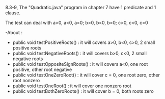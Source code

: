 8.3-9,
The "Quadratic.java" program in chapter 7 have 1 predicate and 1 clause.

The test can deal with a>0, a<0, a=0; b>0, b<0, b=0; c>0, c<0, c=0

-About :
+ public void testPositiveRoots() : it will covers a>0, b<0, c>0, 2 small positive roots
+ public void testNegativeRoots() : it will covers b>0, c<0, 2 small negative roots
+ public void testOppositeSignRoots() : it will covers a<0, one root positive, other root negative
+ public void testOneZeroRoot() : it will cover c = 0, one root zero, other root nonzero
+ public void testOneRoot() : it will cover one nonzero root
+ public void testBothZeroRoots() : it will cover b = 0, both roots zero
